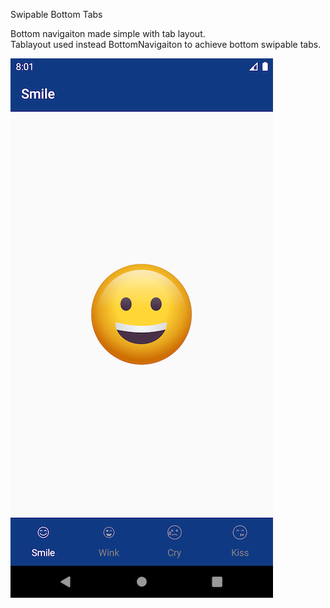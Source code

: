 Swipable Bottom Tabs

Bottom navigaiton made simple with tab layout.          
Tablayout used instead BottomNavigaiton to achieve bottom swipable tabs.

![Image description](https://github.com/sumit-ingewar/BottomTabsPager/blob/master/screen/Screenshot_1584720082.png?raw=true)

